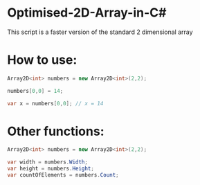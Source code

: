 # Optimised-2D-Array-in-C#

This script is a faster version of the standard 2 dimensional array

# How to use:

```c#
Array2D<int> numbers = new Array2D<int>(2,2);

numbers[0,0] = 14;

var x = numbers[0,0]; // x = 14

```

# Other functions:

```c#
Array2D<int> numbers = new Array2D<int>(2,2);

var width = numbers.Width;
var height = numbers.Height;
var countOfElements = numbers.Count;

```

